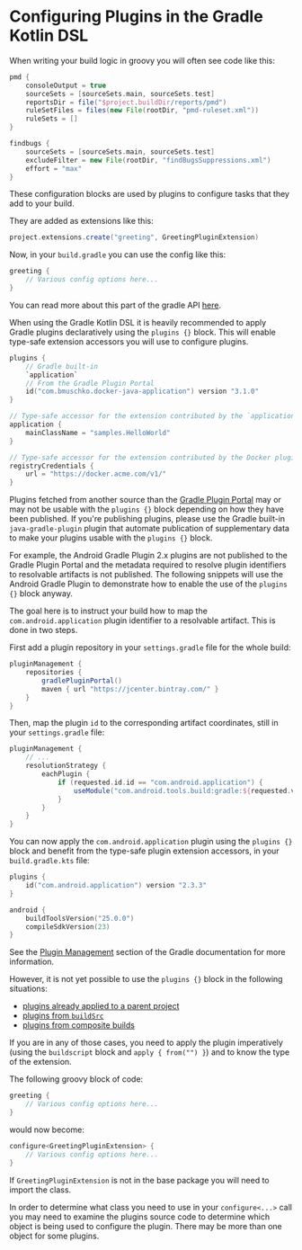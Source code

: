 # Configuring Plugins in the Gradle Kotlin DSL

When writing your build logic in groovy you will often see code like this:
```groovy
pmd {
    consoleOutput = true
    sourceSets = [sourceSets.main, sourceSets.test]
    reportsDir = file("$project.buildDir/reports/pmd")
    ruleSetFiles = files(new File(rootDir, "pmd-ruleset.xml"))
    ruleSets = []
}

findbugs {
    sourceSets = [sourceSets.main, sourceSets.test]
    excludeFilter = new File(rootDir, "findBugsSuppressions.xml")
    effort = "max"
}
```

These configuration blocks are used by plugins to configure tasks that they add to your build.

They are added as extensions like this:
```groovy
project.extensions.create("greeting", GreetingPluginExtension)
```

Now, in your `build.gradle` you can use the config like this:
```groovy
greeting {
    // Various config options here...
}
```

You can read more about this part of the gradle API [here](https://docs.gradle.org/current/userguide/custom_plugins.html).

When using the Gradle Kotlin DSL it is heavily recommended to apply Gradle plugins declaratively using the `plugins {}`
block. This will enable type-safe extension accessors you will use to configure plugins. 

```kotlin
plugins {
    // Gradle built-in
    `application`
    // From the Gradle Plugin Portal
    id("com.bmuschko.docker-java-application") version "3.1.0"
}

// Type-safe accessor for the extension contributed by the `application` plugin
application {
    mainClassName = "samples.HelloWorld"
}

// Type-safe accessor for the extension contributed by the Docker plugin
registryCredentials {
    url = "https://docker.acme.com/v1/"
}
```

Plugins fetched from another source than the [Gradle Plugin Portal](https://plugins.gradle.org) may or may not be usable
with the `plugins {}` block depending on how they have been published. If you're publishing plugins, please use
the Gradle built-in `java-gradle-plugin` plugin that automate publication of supplementary data to make your plugins
usable with the `plugins {}` block.

For example, the Android Gradle Plugin 2.x plugins are not published to the Gradle Plugin Portal and the metadata
required to resolve plugin identifiers to resolvable artifacts is not published.
The following snippets will use the Android Gradle Plugin to demonstrate how to enable the use of the `plugins {}` block
anyway.

The goal here is to instruct your build how to map the `com.android.application` plugin identifier to a resolvable
artifact.
This is done in two steps.

First add a plugin repository in your `settings.gradle` file for the whole build: 
```groovy
pluginManagement {
    repositories {
        gradlePluginPortal()
        maven { url "https://jcenter.bintray.com/" }
    }
}
```

Then, map the plugin `id` to the corresponding artifact coordinates, still in your `settings.gradle` file:

```groovy
pluginManagement {
    // ...
    resolutionStrategy {
        eachPlugin {
            if (requested.id.id == "com.android.application") {
                useModule("com.android.tools.build:gradle:${requested.version}")
            }
        }
    }    
}
```

You can now apply the `com.android.application` plugin using the `plugins {}` block and benefit from the type-safe
plugin extension accessors, in your `build.gradle.kts` file:

```kotlin
plugins {
    id("com.android.application") version "2.3.3"
}

android {
    buildToolsVersion("25.0.0")
    compileSdkVersion(23)    
}
```

See the [Plugin Management](https://docs.gradle.org/current/userguide/plugins.html#sec:plugin_management) section of
the Gradle documentation for more information.

However, it is not yet possible to use the `plugins {}` block in the following situations:
- [plugins already applied to a parent project](https://github.com/gradle/kotlin-dsl/issues/426)
- [plugins from `buildSrc`](https://github.com/gradle/kotlin-dsl/issues/426)
- [plugins from composite builds](https://github.com/gradle/gradle/issues/2528)

If you are in any of those cases, you need to apply the plugin imperatively (using the `buildscript` block and
`apply { from("") }`) and to know the type of the extension.

The following groovy block of code:

```groovy
greeting {
    // Various config options here...
}
```

would now become:

```kotlin
configure<GreetingPluginExtension> {
    // Various config options here...
}
```

If `GreetingPluginExtension` is not in the base package you will need to import the class.

In order to determine what class you need to use in your `configure<...>` call you may need to 
examine the plugins source code to determine which object is being used to configure the plugin.
There may be more than one object for some plugins.

